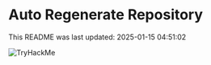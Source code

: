 # Auto Regenerate Repository

This README was last updated: 2025-01-15 04:51:02

 ![TryHackMe](https://tryhackme.com/badge/533634)